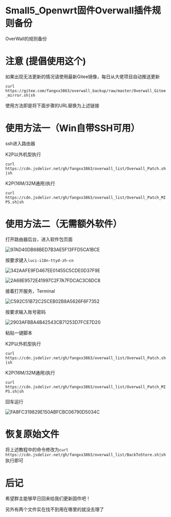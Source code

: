 # Small5_Openwrt固件Overwall插件规则备份

OverWall的规则备份

# 注意 (提倡使用这个)

如果出现无法更新的情况请使用最新Gitee镜像，每日从大佬项目自动推送更新

`curl https://gitee.com/fangxx3863/overwall_backup/raw/master/Overwall_Gitee_mirror.sh|sh`

使用方法即是将下面步骤的URL替换为上述链接

# 使用方法一（Win自带SSH可用）

ssh进入路由器

K2P以外机型执行

`curl https://cdn.jsdelivr.net/gh/fangxx3863/overwall_list/Overwall_Patch.sh|sh`

K2P(16M/32M通用)执行

`curl https://cdn.jsdelivr.net/gh/fangxx3863/overwall_list/Overwall_Patch_MIPS.sh|sh`

# 使用方法二（无需额外软件）

打开路由器后台，进入软件包页面

![97AD40DB68BED7B3AE5F13FFD5CA1BCE](https://user-images.githubusercontent.com/48589001/140941076-4b6c207a-54a4-4573-b435-0b271eec6076.png)

按要求键入`luci-i18n-ttyd-zh-cn`

![342AAFE9FD467EE01455C5CDE0D37F9E](https://user-images.githubusercontent.com/48589001/140941255-a635ba40-d35c-4660-923e-80082a13979c.png)

![2A68E9572E41997C2F7A7FDCAC3C6DC8](https://user-images.githubusercontent.com/48589001/140941273-6f4a118e-1a92-4641-a723-fd4c4a731fc0.png)

接着打开服务，Terminal

![C592C51B72C25CEB02B8A5626F6F7352](https://user-images.githubusercontent.com/48589001/140941332-3852bb8e-fa94-41a1-b465-58306fedf060.png)

按要求输入账号密码

![2903AFBBA4B42543CB71253D7FCE7D20](https://user-images.githubusercontent.com/48589001/140941381-f12ffbf9-5bb4-40dc-817e-926f29aae891.png)

粘贴一键脚本

K2P以外机型执行

`curl https://cdn.jsdelivr.net/gh/fangxx3863/overwall_list/Overwall_Patch.sh|sh`

K2P(16M/32M通用)执行

`curl https://cdn.jsdelivr.net/gh/fangxx3863/overwall_list/Overwall_Patch_MIPS.sh|sh`

回车运行

![FA8FC319829E150ABFCBC06790D5034C](https://user-images.githubusercontent.com/48589001/140941431-63667503-442a-4241-bd72-aa47feabf1ee.png)

# 恢复原始文件

将上述教程中的命令修改为`curl https://cdn.jsdelivr.net/gh/fangxx3863/overwall_list/BackToStore.sh|sh`执行即可

# 后记

希望群主能够早日回来给我们更新固件吧！

另外有两个文件实在找不到用在哪里的就没去理了
